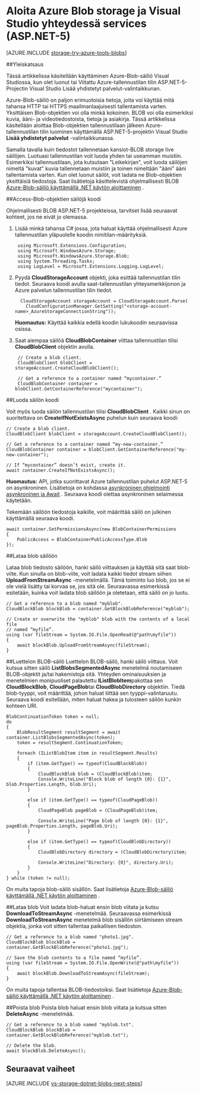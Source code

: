 <properties
    pageTitle="Aloita blob storage ja Visual Studio yhteydessä services (ASP.NET-5) | Microsoft Azure"
    description="Pikaviestien käyttäminen Azure-Blob-säiliö Visual Studio ASP.NET 5 projektin luotuasi tallennustilan tilillä Visual Studio yhdistetyt palvelut"
    services="storage"
    documentationCenter=""
    authors="TomArcher"
    manager="douge"
    editor=""/>

<tags
    ms.service="storage"
    ms.workload="web"
    ms.tgt_pltfrm="vs-getting-started"
    ms.devlang="na"
    ms.topic="article"
    ms.date="07/18/2016"
    ms.author="tarcher"/>

# <a name="get-started-with-azure-blob-storage-and-visual-studio-connected-services-aspnet-5"></a>Aloita Azure Blob storage ja Visual Studio yhteydessä services (ASP.NET-5)

[AZURE.INCLUDE [storage-try-azure-tools-blobs](../../includes/storage-try-azure-tools-blobs.md)]

##<a name="overview"></a>Yleiskatsaus

Tässä artikkelissa käsitellään käyttäminen Azure-Blob-säiliö Visual Studiossa, kun olet luonut tai Viitattu Azure-tallennustilan tilin ASP.NET-5-Projectin Visual Studio Lisää yhdistetyt palvelut-valintaikkunan.

Azure-Blob-säiliö on paljon erimuotoisia tietoja, joita voi käyttää mitä tahansa HTTP tai HTTPS maailmanlaajuisesti tallentamista varten. Yksittäisen Blob-objektien voi olla minkä kokoinen. BLOB voi olla esimerkiksi kuvia, ääni- ja videotiedostoista, tietoja ja asiakirja. Tässä artikkelissa käsitellään aloittaa Blob-objektien tallennustilaan jälkeen Azure-tallennustilan tilin luominen käyttämällä ASP.NET-5-projektin Visual Studio **Lisää yhdistetyt palvelut** -valintaikkunassa.

Samalla tavalla kuin tiedostot tallennetaan kansiot-BLOB storage live säilöjen. Luotuasi tallennustilan voit luoda yhden tai useamman muistiin. Esimerkiksi tallennustilaan, jota kutsutaan "Leikekirjan", voit luoda säilöjen nimeltä "kuvat" kuvia tallennetaan muistiin ja toinen nimeltään "ääni" ääni tallentamista varten. Kun olet luonut säilöt, voit ladata ne Blob-objektien yksittäisiä tiedostoja. Saat lisätietoja käsittelevistä ohjelmallisesti BLOB [Azure-Blob-säiliö käyttämällä .NET käytön aloittaminen](storage-dotnet-how-to-use-blobs.md) .

##<a name="access-blob-containers-in-code"></a>Access-Blob-objektien säilöjä koodi

Ohjelmallisesti BLOB ASP.NET-5 projekteissa, tarvitset lisää seuraavat kohteet, jos ne eivät jo olemassa.

1. Lisää minkä tahansa C# jossa, jota haluat käyttää ohjelmallisesti Azure tallennustilan yläpuolelle koodin nimitilan-määrityksiä.

        using Microsoft.Extensions.Configuration;
        using Microsoft.WindowsAzure.Storage;
        using Microsoft.WindowsAzure.Storage.Blob;
        using System.Threading.Tasks;
        using LogLevel = Microsoft.Extensions.Logging.LogLevel;

2. Pyydä **CloudStorageAccount** objekti, joka esittää tallennustilan tilin tiedot. Seuraava koodi avulla saat-tallennustilan yhteysmerkkijonon ja Azure palvelun tallennustilan tilin tiedot.

         CloudStorageAccount storageAccount = CloudStorageAccount.Parse(
           CloudConfigurationManager.GetSetting("<storage-account-name>_AzureStorageConnectionString"));

    **Huomautus:** Käyttää kaikkia edellä koodin lukukoodin seuraavissa osissa.


3. Saat aiempaa säilöä **CloudBlobContainer** viittaa tallennustilan tilisi **CloudBlobClient** objektin avulla.

        // Create a blob client.
        CloudBlobClient blobClient = storageAccount.CreateCloudBlobClient();

        // Get a reference to a container named “mycontainer.”
        CloudBlobContainer container = blobClient.GetContainerReference("mycontainer");



##<a name="create-a-container-in-code"></a>Luoda säilön koodi

Voit myös luoda säilön tallennustilan tilisi **CloudBlobClient** . Kaikki sinun on suoritettava on **CreateIfNotExistsAsync** puhelun kuin seuraava koodi:

    // Create a blob client.
    CloudBlobClient blobClient = storageAccount.CreateCloudBlobClient();

    // Get a reference to a container named “my-new-container.”
    CloudBlobContainer container = blobClient.GetContainerReference("my-new-container");

    // If “mycontainer” doesn’t exist, create it.
    await container.CreateIfNotExistsAsync();


**Huomautus:** API, jotka suorittavat Azure tallennustilan puhelut ASP.NET-5 on asynkroninen. Lisätietoja on kohdassa [asynkroninen ohjelmointi asynkroninen ja Await](http://msdn.microsoft.com/library/hh191443.aspx) . Seuraava koodi olettaa asynkroninen selaimessa käytetään.

Tekemään säilöön tiedostoja kaikille, voit määrittää säilö on julkinen käyttämällä seuraava koodi.

    await container.SetPermissionsAsync(new BlobContainerPermissions
    {
        PublicAccess = BlobContainerPublicAccessType.Blob
    });

##<a name="upload-a-blob-into-a-container"></a>Lataa blob säilöön

Lataa blob tiedosto säilöön, hanki säilö viittauksen ja käyttää sitä saat blob-viite. Kun sinulla on blob-viite, voit ladata kaikki tiedot stream siihen **UploadFromStreamAsync** -menetelmällä. Tämä toiminto luo blob, jos se ei ole vielä lisätty tai korvaa se, jos sitä ole. Seuraavassa esimerkissä esitetään, kuinka voit ladata blob säilöön ja oletetaan, että säilö on jo luotu.

    // Get a reference to a blob named "myblob".
    CloudBlockBlob blockBlob = container.GetBlockBlobReference("myblob");

    // Create or overwrite the "myblob" blob with the contents of a local file
    // named “myfile”.
    using (var fileStream = System.IO.File.OpenRead(@"path\myfile"))
    {
        await blockBlob.UploadFromStreamAsync(fileStream);
    }

##<a name="list-the-blobs-in-a-container"></a>Luettelon BLOB-säilö
Luettelon BLOB-säilö, hanki säilö viittaus. Voit kutsua sitten säilö **ListBlobsSegmentedAsync** menetelmä noutamiseen BLOB-objektit ja/tai hakemistoja sitä. Yhteyden ominaisuuksien ja menetelmien monipuoliset palautettu **IListBlobItem**pakottaa sen **CloudBlockBlob**, **CloudPageBlob**tai **CloudBlobDirectory** objektiin. Tiedä blob-tyyppi, voit määrittää, johon haluat liittää sen tyyppi-valintaruutu. Seuraava koodi esitellään, miten haluat hakea ja tulosteen säilön kunkin kohteen URI.

    BlobContinuationToken token = null;
    do
    {
        BlobResultSegment resultSegment = await container.ListBlobsSegmentedAsync(token);
        token = resultSegment.ContinuationToken;

        foreach (IListBlobItem item in resultSegment.Results)
        {
            if (item.GetType() == typeof(CloudBlockBlob))
            {
                CloudBlockBlob blob = (CloudBlockBlob)item;
                Console.WriteLine("Block blob of length {0}: {1}", blob.Properties.Length, blob.Uri);
            }

            else if (item.GetType() == typeof(CloudPageBlob))
            {
                CloudPageBlob pageBlob = (CloudPageBlob)item;

                Console.WriteLine("Page blob of length {0}: {1}", pageBlob.Properties.Length, pageBlob.Uri);
            }

            else if (item.GetType() == typeof(CloudBlobDirectory))
            {
                CloudBlobDirectory directory = (CloudBlobDirectory)item;

                Console.WriteLine("Directory: {0}", directory.Uri);
            }
        }
    } while (token != null);

On muita tapoja blob-säilö sisällön. Saat lisätietoja [Azure-Blob-säiliö käyttämällä .NET käytön aloittaminen](storage-dotnet-how-to-use-blobs.md#list-the-blobs-in-a-container) .

##<a name="download-a-blob"></a>Lataa blob
Voit ladata blob-haluat ensin blob viitata ja kutsu **DownloadToStreamAsync** -menetelmää. Seuraavassa esimerkissä **DownloadToStreamAsync** menetelmä blob sisällön siirtämiseen stream objektia, jonka voit sitten tallentaa paikallisen tiedoston.

    // Get a reference to a blob named "photo1.jpg".
    CloudBlockBlob blockBlob = container.GetBlockBlobReference("photo1.jpg");

    // Save the blob contents to a file named “myfile”.
    using (var fileStream = System.IO.File.OpenWrite(@"path\myfile"))
    {
        await blockBlob.DownloadToStreamAsync(fileStream);
    }

On muita tapoja tallentaa BLOB-tiedostoiksi. Saat lisätietoja [Azure-Blob-säiliö käyttämällä .NET käytön aloittaminen](storage-dotnet-how-to-use-blobs.md#download-blobs) .

##<a name="delete-a-blob"></a>Poista blob
Poista blob haluat ensin blob viitata ja kutsua sitten **DeleteAsync** -menetelmää.

    // Get a reference to a blob named "myblob.txt".
    CloudBlockBlob blockBlob = container.GetBlockBlobReference("myblob.txt");

    // Delete the blob.
    await blockBlob.DeleteAsync();

## <a name="next-steps"></a>Seuraavat vaiheet

[AZURE.INCLUDE [vs-storage-dotnet-blobs-next-steps](../../includes/vs-storage-dotnet-blobs-next-steps.md)]
